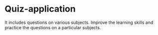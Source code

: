 # Quiz-application
It includes questions on various subjects. Improve the learning skills and practice the questions on a particular subjects.

